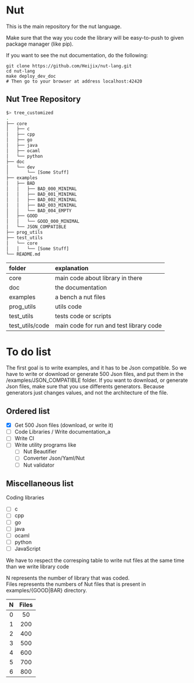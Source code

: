 # Nut

This is the main repository for the nut language.

Make sure that the way you code the library will be easy-to-push to given package manager (like pip).

If you want to see the nut documentation, do the following:
```
git clone https://github.com/Heijix/nut-lang.git
cd nut-lang
make deploy_dev_doc
# Then go to your browser at address localhost:42420
```

## Nut Tree Repository

```bash
$> tree_customized
.
├── core
│   ├── c
│   ├── cpp
│   ├── go
│   ├── java
│   ├── ocaml
│   └── python
├── doc
│   └── dev
│       └── [Some Stuff]
├── examples
│   ├── BAD
│   │   ├── BAD_000_MINIMAL
│   │   ├── BAD_001_MINIMAL
│   │   ├── BAD_002_MINIMAL
│   │   ├── BAD_003_MINIMAL
│   │   └── BAD_004_EMPTY
│   ├── GOOD
│   │   └── GOOD_000_MINIMAL
│   └── JSON_COMPATIBLE
├── prog_utils
├── test_utils
│   └── core
│   │   └── [Some Stuff]
└── README.md
```

| folder | explanation |
| :----- | :---------- |
| core | main code about library in there |
| doc | the documentation |
| examples | a bench a nut files |
| prog_utils | utils code |
| test_utils | tests code or scripts |
| test_utils/code | main code for run and test library code |

# To do list

The first goal is to write examples, and it has to be Json compatible. So we have to write or download or generate 500 Json files, and put them in the /examples/JSON_COMPATIBLE folder. If you want to download, or generate Json files, make sure that you use differents generators. Because generators just changes values, and not the architecture of the file.

## Ordered list

 - [x] Get 500 Json files (download, or write it)
 - [ ] Code Libraries / Write documentation_a
 - [ ] Write CI
 - [ ] Write utility programs like
     - [ ] Nut Beautifier
     - [ ] Converter Json/Yaml/Nut
     - [ ] Nut validator

## Miscellaneous list

Coding libraries
 - [ ] c
 - [ ] cpp
 - [ ] go
 - [ ] java
 - [ ] ocaml
 - [ ] python
 - [ ] JavaScript

We have to respect the corresping table to write nut files at the same time than we write library code

N represents the number of library that was coded.  
Files represents the numbers of Nut files that is present in examples/{GOOD|BAR} directory.

| N | Files |
| :-: | :-: |
| 0 | 50 |
| 1 | 200 |
| 2 | 400 |
| 3 | 500 |
| 4 | 600 |
| 5 | 700 |
| 6 | 800 |
